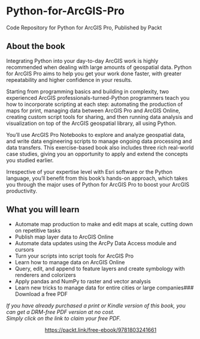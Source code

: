 # Python-for-ArcGIS-Pro
Code Repository for Python for ArcGIS Pro, Published by Packt

## About the book

Integrating Python into your day-to-day ArcGIS work is highly recommended when dealing with large amounts of geospatial data. Python for ArcGIS Pro aims to help you get your work done faster, with greater repeatability and higher confidence in your results.

Starting from programming basics and building in complexity, two experienced ArcGIS professionals-turned-Python programmers teach you how to incorporate scripting at each step: automating the production of maps for print, managing data between ArcGIS Pro and ArcGIS Online, creating custom script tools for sharing, and then running data analysis and visualization on top of the ArcGIS geospatial library, all using Python.

You’ll use ArcGIS Pro Notebooks to explore and analyze geospatial data, and write data engineering scripts to manage ongoing data processing and data transfers. This exercise-based book also includes three rich real-world case studies, giving you an opportunity to apply and extend the concepts you studied earlier.

Irrespective of your expertise level with Esri software or the Python language, you’ll benefit from this book’s hands-on approach, which takes you through the major uses of Python for ArcGIS Pro to boost your ArcGIS productivity.

## What you will learn

- Automate map production to make and edit maps at scale, cutting down on repetitive tasks
- Publish map layer data to ArcGIS Online
- Automate data updates using the ArcPy Data Access module and cursors
- Turn your scripts into script tools for ArcGIS Pro
- Learn how to manage data on ArcGIS Online
- Query, edit, and append to feature layers and create symbology with renderers and colorizers
- Apply pandas and NumPy to raster and vector analysis
- Learn new tricks to manage data for entire cities or large companies### Download a free PDF

 <i>If you have already purchased a print or Kindle version of this book, you can get a DRM-free PDF version at no cost.<br>Simply click on the link to claim your free PDF.</i>
<p align="center"> <a href="https://packt.link/free-ebook/9781803241661">https://packt.link/free-ebook/9781803241661 </a> </p>